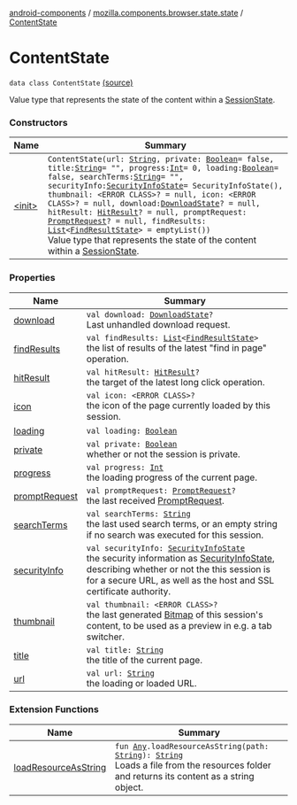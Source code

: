 [android-components](../../index.md) / [mozilla.components.browser.state.state](../index.md) / [ContentState](./index.md)

# ContentState

`data class ContentState` [(source)](https://github.com/mozilla-mobile/android-components/blob/master/components/browser/state/src/main/java/mozilla/components/browser/state/state/ContentState.kt#L33)

Value type that represents the state of the content within a [SessionState](../-session-state/index.md).

### Constructors

| Name | Summary |
|---|---|
| [&lt;init&gt;](-init-.md) | `ContentState(url: `[`String`](https://kotlinlang.org/api/latest/jvm/stdlib/kotlin/-string/index.html)`, private: `[`Boolean`](https://kotlinlang.org/api/latest/jvm/stdlib/kotlin/-boolean/index.html)` = false, title: `[`String`](https://kotlinlang.org/api/latest/jvm/stdlib/kotlin/-string/index.html)` = "", progress: `[`Int`](https://kotlinlang.org/api/latest/jvm/stdlib/kotlin/-int/index.html)` = 0, loading: `[`Boolean`](https://kotlinlang.org/api/latest/jvm/stdlib/kotlin/-boolean/index.html)` = false, searchTerms: `[`String`](https://kotlinlang.org/api/latest/jvm/stdlib/kotlin/-string/index.html)` = "", securityInfo: `[`SecurityInfoState`](../-security-info-state/index.md)` = SecurityInfoState(), thumbnail: <ERROR CLASS>? = null, icon: <ERROR CLASS>? = null, download: `[`DownloadState`](../../mozilla.components.browser.state.state.content/-download-state/index.md)`? = null, hitResult: `[`HitResult`](../../mozilla.components.concept.engine/-hit-result/index.md)`? = null, promptRequest: `[`PromptRequest`](../../mozilla.components.concept.engine.prompt/-prompt-request/index.md)`? = null, findResults: `[`List`](https://kotlinlang.org/api/latest/jvm/stdlib/kotlin.collections/-list/index.html)`<`[`FindResultState`](../../mozilla.components.browser.state.state.content/-find-result-state/index.md)`> = emptyList())`<br>Value type that represents the state of the content within a [SessionState](../-session-state/index.md). |

### Properties

| Name | Summary |
|---|---|
| [download](download.md) | `val download: `[`DownloadState`](../../mozilla.components.browser.state.state.content/-download-state/index.md)`?`<br>Last unhandled download request. |
| [findResults](find-results.md) | `val findResults: `[`List`](https://kotlinlang.org/api/latest/jvm/stdlib/kotlin.collections/-list/index.html)`<`[`FindResultState`](../../mozilla.components.browser.state.state.content/-find-result-state/index.md)`>`<br>the list of results of the latest "find in page" operation. |
| [hitResult](hit-result.md) | `val hitResult: `[`HitResult`](../../mozilla.components.concept.engine/-hit-result/index.md)`?`<br>the target of the latest long click operation. |
| [icon](icon.md) | `val icon: <ERROR CLASS>?`<br>the icon of the page currently loaded by this session. |
| [loading](loading.md) | `val loading: `[`Boolean`](https://kotlinlang.org/api/latest/jvm/stdlib/kotlin/-boolean/index.html) |
| [private](private.md) | `val private: `[`Boolean`](https://kotlinlang.org/api/latest/jvm/stdlib/kotlin/-boolean/index.html)<br>whether or not the session is private. |
| [progress](progress.md) | `val progress: `[`Int`](https://kotlinlang.org/api/latest/jvm/stdlib/kotlin/-int/index.html)<br>the loading progress of the current page. |
| [promptRequest](prompt-request.md) | `val promptRequest: `[`PromptRequest`](../../mozilla.components.concept.engine.prompt/-prompt-request/index.md)`?`<br>the last received [PromptRequest](../../mozilla.components.concept.engine.prompt/-prompt-request/index.md). |
| [searchTerms](search-terms.md) | `val searchTerms: `[`String`](https://kotlinlang.org/api/latest/jvm/stdlib/kotlin/-string/index.html)<br>the last used search terms, or an empty string if no search was executed for this session. |
| [securityInfo](security-info.md) | `val securityInfo: `[`SecurityInfoState`](../-security-info-state/index.md)<br>the security information as [SecurityInfoState](../-security-info-state/index.md), describing whether or not the this session is for a secure URL, as well as the host and SSL certificate authority. |
| [thumbnail](thumbnail.md) | `val thumbnail: <ERROR CLASS>?`<br>the last generated [Bitmap](#) of this session's content, to be used as a preview in e.g. a tab switcher. |
| [title](title.md) | `val title: `[`String`](https://kotlinlang.org/api/latest/jvm/stdlib/kotlin/-string/index.html)<br>the title of the current page. |
| [url](url.md) | `val url: `[`String`](https://kotlinlang.org/api/latest/jvm/stdlib/kotlin/-string/index.html)<br>the loading or loaded URL. |

### Extension Functions

| Name | Summary |
|---|---|
| [loadResourceAsString](../../mozilla.components.support.test.file/kotlin.-any/load-resource-as-string.md) | `fun `[`Any`](https://kotlinlang.org/api/latest/jvm/stdlib/kotlin/-any/index.html)`.loadResourceAsString(path: `[`String`](https://kotlinlang.org/api/latest/jvm/stdlib/kotlin/-string/index.html)`): `[`String`](https://kotlinlang.org/api/latest/jvm/stdlib/kotlin/-string/index.html)<br>Loads a file from the resources folder and returns its content as a string object. |
